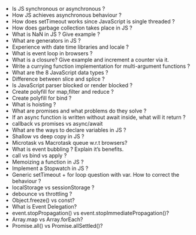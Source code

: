 - Is JS synchronous or asynchronous ?
- How JS achieves asynchronous behaviour ?
- How does setTimeout works since JavaScript is single threaded ?
- How does garbage collection takes place in JS ?
- What is NaN in JS ? Give example ?
- What are generators in JS ?
- Experience with date time libraries and locale ?
- What is event loop in browsers ?
- What is a closure? Give example and increment a counter via it.
- Write a currying function implementation for multi-argument functions ?
- What are the 8 JavaScript data types ?
- Difference between slice and splice ?
- Is JavaScript parser blocked or render blocked ?
- Create polyfill for map,filter and reduce ?
- Create polyfill for bind ?
- What is hoisting ?
- What are promises and what problems do they solve ?
- If an async function is written without await inside, what will it return ?
- callback vs promises vs async/await
- What are the ways to declare variables in JS ?
- Shallow vs deep copy in JS ?
- Microtask vs Macrotask queue w.r.t browsers?
- What is event bubbling ? Explain it’s benefits.
- call vs bind vs apply ?
- Memoizing a function in JS ?
- Implement a Stopwatch in JS ?
- Generic setTimeout + for loop question with var. How to correct the behaviour ?
- localStorage vs sessionStorage ?
- debounce vs throttling ?
- Object.freeze() vs const?
- What is Event Delegation?
- event.stopPropagation() vs event.stopImmediatePropagation()?
- Array.map vs Array.forEach?
- Promise.all() vs Promise.allSettled()?
